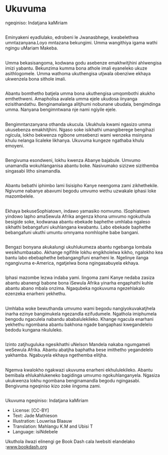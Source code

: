# Ukuvuma
ngeqiniso:
Indatjana
kaMiriam

##
Eminyakeni eyadlulako,
edrobeni le Jwanasbhege,
kwabelethwa
umntazanyana.Loyo mntazana
bekungimi. Umma wangithiya
igama wathi ngingu uMariam
Makeba.


##
Umma bekasisangoma,
kodwana godu asebenze
emakhwitjhini ahlwengisa imizi
yabantu. Bekunzima kumma
bona athole imali eyaneleko
ukuze asithlogomele. Umma
wathoma ukuthengisa utjwala
obenziwe ekhaya ukwenzela
bona sithole imali.


##
Abantu bomthetho batjela
umma bona ukuthengisa
umqombothi akukho
emthethweni. Amapholisa
avalela umma ejele ukudosa
iinyanga ezisithandathu.
Benginamalanga alitjhumi
nobunane ubudala,
bengimdinga umma. Nanyana
bengimntwana nje nami ngiyile
ejele.


##
Bengimntanzanyana othanda
ukucula. Ukukhula kwami
ngasizo umma ukusebenza
emakhitjhini. Ngaso soke
isikhathi umangiberege
bengihazi ngicula, lokho
bekwenza ngibone umsebenzi
wami wenzeka msinyana khulu
nelanga licaleke likhanya.
Ukuvuma kungeze ngathaba
khulu emoyeni.


##
Bengivuma esondweni, lokhu
kwenza
Abanye bajabule. Umvumo
unamandla wokuhlanganisa
abantu boke. Nasivumako
sizizwe sizithemba singasabi
litho sinamandla.


##
Abantu bebathi iphimbo lami
lisisipho Kanye neengoma zami
zikhethekile. Ngivume nabanye
abavumi begodu umvumo
wethu uzwakale iphasi loke
mazombelele.


##
Ekhaya bekuseSophiatown,
indawo yamasiko nomvumo.
ISophiatown yindowo lapho
amaSewula Afrika angenza
khona umvumo ngokuthula
besigide soke, kodwanaa
abantu ebekade baphethe
umhlaba ngaleso sikhathi
bebangafuni ukuhlangana
kwabantu. Labo ebekade
baphethe bebangafuni ukuthi
umuntu omnyama nomhlophe
babe bangani.


##
Bengazi bonyana akukalungi
ukuhlukumeza abantu
ngebanga lombala
wesikhumbasabo. Akhange
ngifihle lokhu engikholelwa
kikho, ngalokho kea bantu labo
ebebaphethe bebangangifuni
enarheni le. Ngelinye ilanga
ngangivuma e-America,
ngatjelwa bona ngingasabuyela
ekhaya.


##
Iphasi mazombe lezwa indaba
yami. Iingoma zami Kanye
nedaba zasiza abantu abanengi
babone bona iSewula Afrika
yinarha engaphathi kuhle
abantu abano mbala onzima.
Ngaqubeka ngokuvuma
ngezehlakalo ezenzeka
enarheni yekhethu.


##
Umhlaba woke bewuthanda
umvumo wami begodu
nangiyokuvakatjhela inarha
ezinye bangimukela ngezandla
ezifudumele. Ngathola
imiphumela bengodu ngaculela
nabandu ababalulekileko.
Khange ngacula enarhani
yekhethu ngombana abantu
bakhona ngade bangaphasi
kwegandelelo bedodu kungana
nkululeko.


##
Izinto zatjhuguluka ngesikhathi
uNelson Mandela nakaba
ngumgameli weSewula Afrika.
Abantu abatjha baphatha bese
imithetho yegandelelo
yakhamba. Ngabuyela ekhaya
ngethemba elitjha.


##
Ngemva kwalokho ngakwazi
ukuvuma enarheni
ekhululekileko. Abantu
bemibala ehlukahlukeneko
bagidinga umvumo
ngokuhlanganyela. Ngasiza
ukukwenza lokhu ngombana
benginamandla begodu
ngingasabi. Bengivuma
ngeqiniso kizo zoke iingoma
zami.


##
Ukuvuma ngeqiniso: Indatjana
kaMiriam
* License: [CC-BY]
* Text: Jade Mathieson
* Illustration: Louwrisa Blaauw
* Translation: Mahlangu K.M and Ubisi T
* Language: isiNdebele

Ukuthola ilwazi elinengi ge Book
Dash cala Iwebsiti elandelako
:www.bookdash.org


